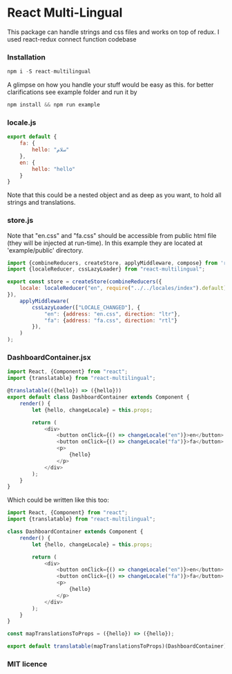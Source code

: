 # React Multi-Lingual

This package can handle strings and css files and works on top of redux. 
I used react-redux connect function codebase

### Installation
```s
npm i -S react-multilingual
```

A glimpse on how you handle your stuff would be easy as this. 
for better clarifications see example folder and run it by
```js
npm install && npm run example
```

### locale.js
```js
export default {
	fa: {
		hello: "سلام"
	},
	en: {
		hello: "hello"
	}
}
```
Note that this could be a nested object and as deep as you want, to hold all strings and translations.

### store.js
Note that "en.css" and "fa.css" should be accessible from public html file (they will be injected at run-time). 
In this example they are located at 'example/public' directory.
```js
import {combineReducers, createStore, applyMiddleware, compose} from 'redux';
import {localeReducer, cssLazyLoader} from "react-multilingual";

export const store = createStore(combineReducers({
	locale: localeReducer("en", require("../../locales/index").default)
}), 
	applyMiddleware(
		cssLazyLoader(["LOCALE_CHANGED"], {
			"en": {address: "en.css", direction: "ltr"},
			"fa": {address: "fa.css", direction: "rtl"}
		}),
	)
);
```

### DashboardContainer.jsx
```js
import React, {Component} from "react";
import {translatable} from "react-multilingual";

@translatable(({hello}) => ({hello}))
export default class DashboardContainer extends Component {
	render() {
		let {hello, changeLocale} = this.props;

		return (
			<div>
				<button onClick={() => changeLocale("en")}>en</button>
				<button onClick={() => changeLocale("fa")}>fa</button>
				<p>
					{hello}
				</p>
			</div>
		);
	}
}
```
Which could be written like this too:
```js
import React, {Component} from "react";
import {translatable} from "react-multilingual";

class DashboardContainer extends Component {
	render() {
		let {hello, changeLocale} = this.props;

		return (
			<div>
				<button onClick={() => changeLocale("en")}>en</button>
				<button onClick={() => changeLocale("fa")}>fa</button>
				<p>
					{hello}
				</p>
			</div>
		);
	}
}

const mapTranslationsToProps = ({hello}) => ({hello});

export default translatable(mapTranslationsToProps)(DashboardContainer);
```

### MIT licence
  
